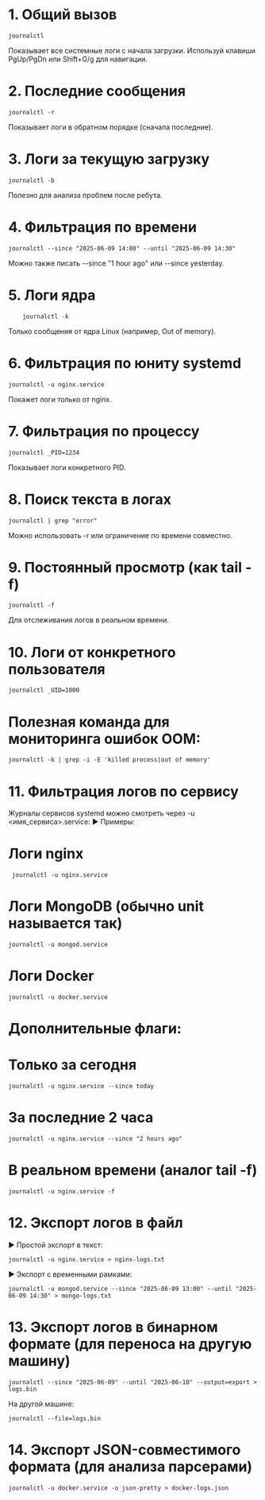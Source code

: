 # 1. Общий вызов

    journalctl
Показывает все системные логи с начала загрузки. Используй клавиши PgUp/PgDn или Shift+G/g для навигации.

# 2. Последние сообщения

    journalctl -r
Показывает логи в обратном порядке (сначала последние).

# 3. Логи за текущую загрузку

    journalctl -b
Полезно для анализа проблем после ребута.

# 4. Фильтрация по времени

    journalctl --since "2025-06-09 14:00" --until "2025-06-09 14:30"
Можно также писать --since "1 hour ago" или --since yesterday.

# 5. Логи ядра

        journalctl -k
Только сообщения от ядра Linux (например, Out of memory).

# 6. Фильтрация по юниту systemd

    journalctl -u nginx.service
Покажет логи только от nginx.

# 7. Фильтрация по процессу

    journalctl _PID=1234
Показывает логи конкретного PID.
 
# 8. Поиск текста в логах

    journalctl | grep "error"
Можно использовать -r или ограничение по времени совместно.

# 9. Постоянный просмотр (как tail -f)

    journalctl -f
Для отслеживания логов в реальном времени.

# 10. Логи от конкретного пользователя

    journalctl _UID=1000

# Полезная команда для мониторинга ошибок OOM:

    journalctl -k | grep -i -E 'killed process|out of memory'
# 11. Фильтрация логов по сервису

Журналы сервисов systemd можно смотреть через -u <имя_сервиса>.service:
▶ Примеры:

# Логи nginx
     journalctl -u nginx.service

# Логи MongoDB (обычно unit называется так)
    journalctl -u mongod.service

# Логи Docker
    journalctl -u docker.service

# Дополнительные флаги:

# Только за сегодня
    journalctl -u nginx.service --since today

# За последние 2 часа
    journalctl -u nginx.service --since "2 hours ago"

# В реальном времени (аналог tail -f)
    journalctl -u nginx.service -f

# 12. Экспорт логов в файл
▶ Простой экспорт в текст:

    journalctl -u nginx.service > nginx-logs.txt

▶ Экспорт с временными рамками:

    journalctl -u mongod.service --since "2025-06-09 13:00" --until "2025-06-09 14:30" > mongo-logs.txt

# 13. Экспорт логов в бинарном формате (для переноса на другую машину)

    journalctl --since "2025-06-09" --until "2025-06-10" --output=export > logs.bin

На другой машине:

    journalctl --file=logs.bin

# 14. Экспорт JSON-совместимого формата (для анализа парсерами)

    journalctl -u docker.service -o json-pretty > docker-logs.json

